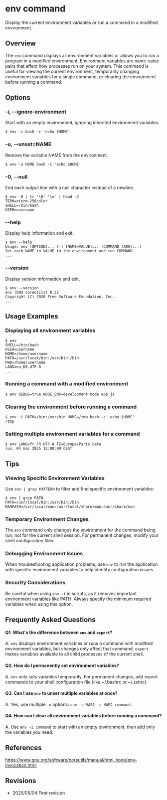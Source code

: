 # env command

Display the current environment variables or run a command in a modified environment.

## Overview

The `env` command displays all environment variables or allows you to run a program in a modified environment. Environment variables are name-value pairs that affect how processes run on your system. This command is useful for viewing the current environment, temporarily changing environment variables for a single command, or clearing the environment before running a command.

## Options

### **-i, --ignore-environment**

Start with an empty environment, ignoring inherited environment variables.

```console
$ env -i bash -c 'echo $HOME'

```

### **-u, --unset=NAME**

Remove the variable NAME from the environment.

```console
$ env -u HOME bash -c 'echo $HOME'

```

### **-0, --null**

End each output line with a null character instead of a newline.

```console
$ env -0 | tr '\0' '\n' | head -3
TERM=xterm-256color
SHELL=/bin/bash
USER=username
```

### **--help**

Display help information and exit.

```console
$ env --help
Usage: env [OPTION]... [-] [NAME=VALUE]... [COMMAND [ARG]...]
Set each NAME to VALUE in the environment and run COMMAND.
...
```

### **--version**

Display version information and exit.

```console
$ env --version
env (GNU coreutils) 8.32
Copyright (C) 2020 Free Software Foundation, Inc.
...
```

## Usage Examples

### Displaying all environment variables

```console
$ env
SHELL=/bin/bash
USER=username
HOME=/home/username
PATH=/usr/local/bin:/usr/bin:/bin
PWD=/home/username
LANG=en_US.UTF-8
...
```

### Running a command with a modified environment

```console
$ env DEBUG=true NODE_ENV=development node app.js
```

### Clearing the environment before running a command

```console
$ env -i PATH=/bin:/usr/bin HOME=/tmp bash -c 'echo $HOME'
/tmp
```

### Setting multiple environment variables for a command

```console
$ env LANG=fr_FR.UTF-8 TZ=Europe/Paris date
lun. 04 mai 2025 12:00:00 CEST
```

## Tips

### Viewing Specific Environment Variables

Use `env | grep PATTERN` to filter and find specific environment variables:

```console
$ env | grep PATH
PATH=/usr/local/bin:/usr/bin:/bin
MANPATH=/usr/local/man:/usr/local/share/man:/usr/share/man
```

### Temporary Environment Changes

The `env` command only changes the environment for the command being run, not for the current shell session. For permanent changes, modify your shell configuration files.

### Debugging Environment Issues

When troubleshooting application problems, use `env` to run the application with specific environment variables to help identify configuration issues.

### Security Considerations

Be careful when using `env -i` in scripts, as it removes important environment variables like PATH. Always specify the minimum required variables when using this option.

## Frequently Asked Questions

#### Q1. What's the difference between `env` and `export`?
A. `env` displays environment variables or runs a command with modified environment variables, but changes only affect that command. `export` makes variables available to all child processes of the current shell.

#### Q2. How do I permanently set environment variables?
A. `env` only sets variables temporarily. For permanent changes, add export commands to your shell configuration file (like ~/.bashrc or ~/.zshrc).

#### Q3. Can I use `env` to unset multiple variables at once?
A. Yes, use multiple `-u` options: `env -u VAR1 -u VAR2 command`.

#### Q4. How can I clear all environment variables before running a command?
A. Use `env -i command` to start with an empty environment, then add only the variables you need.

## References

https://www.gnu.org/software/coreutils/manual/html_node/env-invocation.html

## Revisions

- 2025/05/04 First revision